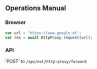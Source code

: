 ## Operations Manual

###  Browser

```js
var url = 'https://www.google.at';
var res = await HttpProxy.request(url);
```

### API

'POST' to `/api/ext/http-proxy/forward`
